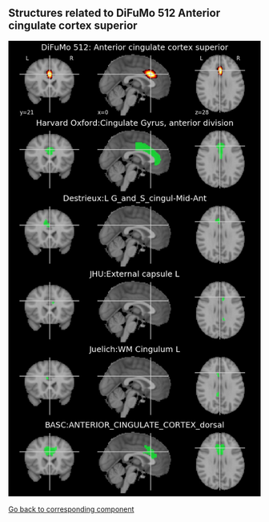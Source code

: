 


## Structures related to DiFuMo 512 Anterior cingulate cortex superior

![220](220.jpg "Structures related to DiFuMo 512 Anterior cingulate cortex superior")

[Go back to corresponding component](https://parietal-inria.github.io/DiFuMo/512/html/220.html)